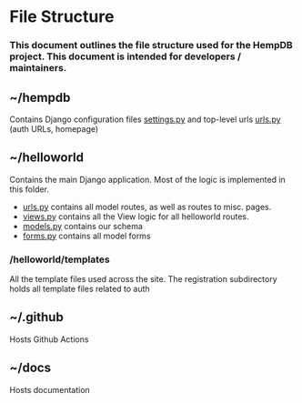 # File Structure

### This document outlines the file structure used for the HempDB project. This document is intended for developers / maintainers. 

## ~/hempdb

Contains Django configuration files [settings.py](https://github.com/cmciosu/hemp-db/blob/main/hempdb/settings.py) and top-level urls [urls.py](https://github.com/cmciosu/hemp-db/blob/main/hempdb/urls.py) (auth URLs, homepage)

## ~/helloworld

Contains the main Django application. Most of the logic is implemented in this folder. 
- [urls.py](https://github.com/cmciosu/hemp-db/blob/main/helloworld/urls.py) contains all model routes, as well as routes to misc. pages. 
- [views.py](https://github.com/cmciosu/hemp-db/blob/main/helloworld/views.py) contains all the View logic for all helloworld routes.
- [models.py](https://github.com/cmciosu/hemp-db/blob/main/helloworld/models.py) contains our schema
- [forms.py](https://github.com/cmciosu/hemp-db/blob/main/helloworld/forms.py) contains all model forms
### /helloworld/templates

All the template files used across the site. The registration subdirectory holds all template files related to auth

## ~/.github

Hosts Github Actions

## ~/docs

Hosts documentation
